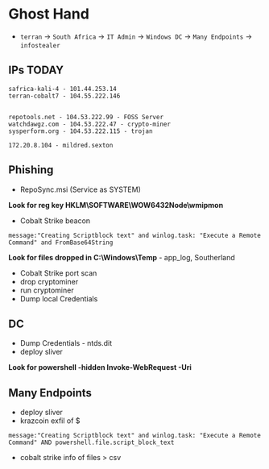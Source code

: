 # Ghost Hand

- `terran` -> `South Africa` -> `IT Admin` -> `Windows DC` -> `Many Endpoints` -> `infostealer`

## IPs TODAY

```
safrica-kali-4 - 101.44.253.14
terran-cobalt7 - 104.55.222.146


repotools.net - 104.53.222.99 - FOSS Server
watchdawgz.com - 104.53.222.47 - crypto-miner
sysperform.org - 104.53.222.115 - trojan

172.20.8.104 - mildred.sexton
```

## Phishing

- RepoSync.msi (Service as SYSTEM)

**Look for reg key HKLM\SOFTWARE\WOW6432Node\wmipmon**

- Cobalt Strike beacon

```kql
message:"Creating Scriptblock text" and winlog.task: "Execute a Remote Command" and FromBase64String
```

**Look for files dropped in C:\Windows\Temp** - app_log, Southerland

- Cobalt Strike port scan
- drop cryptominer
- run cryptominer
- Dump local Credentials

## DC

- Dump Credentials - ntds.dit
- deploy sliver

**Look for powershell -hidden Invoke-WebRequest -Uri**

## Many Endpoints

- deploy sliver
- krazcoin exfil of $

```kql
message:"Creating Scriptblock text" and winlog.task: "Execute a Remote Command" AND powershell.file.script_block_text
```
- cobalt strike info of files > csv
